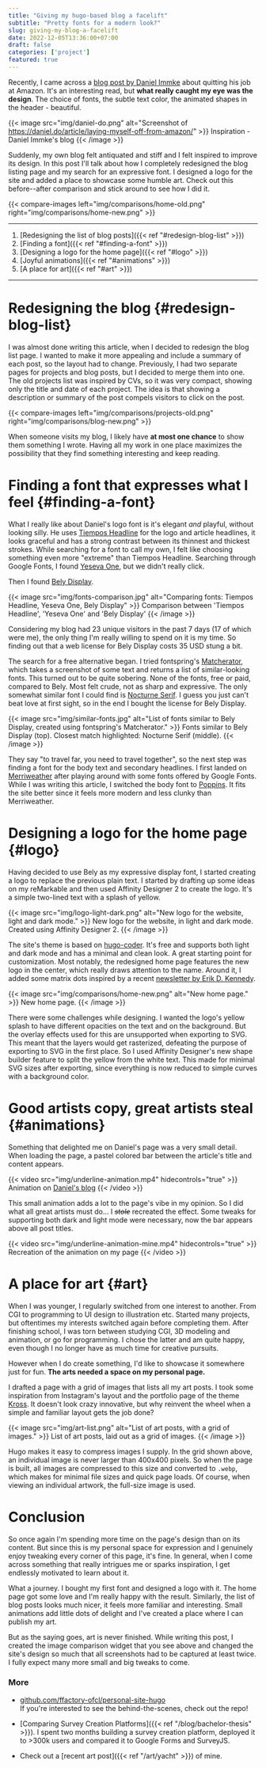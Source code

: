 ```yaml
---
title: "Giving my hugo-based blog a facelift"
subtitle: "Pretty fonts for a modern look?"
slug: giving-my-blog-a-facelift
date: 2022-12-05T13:36:00+07:00
draft: false
categories: ['project']
featured: true
---
```


<!-- 
TODO
- before-state:
  - talk about hugo coder theme
  (- projects / blog separation)
  - 
- update screenshots before/after
- merge projects -> blog & new look: add before/after
- list additional changes to theme, pictures
 -->

<!-- 
# Reimagining this blog post

Keep the scope limited. 

## Who is going to read it, what should they get out of reading this?
 
 1. *People interested in design, fonts, redesign*
  - inspiration gathering
  - how I found a font that expresses what I feel
  - redesign process
 
 2. *Friends of mine & LinkedIn people*
  - recent work of mine
  - "it was boring before, now it's cool"

### Do's & Don'ts
Do
- use a lot of images
- keep short & to the point

Don't
- show too much code
- talk about off-topic things 
-->

<!-- # Inspiration -->
<!-- 
  - get people hooked: inspiration from Daniel Immke's blog
  - what will I talk about
    - "how I went from this to this": before/after (-> friends)
    - finding a font, animations, logo, art page (-> design people)
  - why should they read this / who should read this
-->
Recently, I came across a [blog post by Daniel Immke](https://daniel.do/article/laying-myself-off-from-amazon/) about quitting his job at Amazon. It's an interesting read, but **what really caught my eye was the design**. The choice of fonts, the subtle text color, the animated shapes in the header - beautiful.

{{< image src="img/daniel-do.png" alt="Screenshot of https://daniel.do/article/laying-myself-off-from-amazon/" >}}
  Inspiration - Daniel Immke's blog
{{< /image >}}

Suddenly, my own blog felt antiquated and stiff and I felt inspired to improve its design. In this post I'll talk about how I completely redesigned the blog listing page and my search for an expressive font. I designed a logo for the site and added a place to showcase some humble art. Check out this before--after comparison and stick around to see how I did it.

{{< compare-images left="img/comparisons/home-old.png" right="img/comparisons/home-new.png" >}}

---
1. [Redesigning the list of blog posts]({{< ref "#redesign-blog-list" >}})
2. [Finding a font]({{< ref "#finding-a-font" >}})
3. [Designing a logo for the home page]({{< ref "#logo" >}})
4. [Joyful animations]({{< ref "#animations" >}})
5. [A place for art]({{< ref "#art" >}})
---


# Redesigning the blog {#redesign-blog-list}
I was almost done writing this article, when I decided to redesign the blog list page. I wanted to make it more appealing and include a summary of each post, so the layout had to change. Previously, I had two separate pages for projects and blog posts, but I decided to merge them into one. The old projects list was inspired by CVs, so it was very compact, showing only the title and date of each project. The idea is that showing a description or summary of the post compels visitors to click on the post.

{{< compare-images left="img/comparisons/projects-old.png" right="img/comparisons/blog-new.png" >}}

When someone visits my blog, I likely have **at most one chance** to show them something I wrote. Having all my work in one place maximizes the possibility that they find something interesting and keep reading.


# Finding a font that expresses what I feel {#finding-a-font}
What I really like about Daniel's logo font is it's elegant *and* playful, without looking silly. He uses [Tiempos Headline](https://klim.co.nz/retail-fonts/tiempos-headline/) for the logo and article headlines, it looks graceful and has a strong contrast between its thinnest and thickest strokes. While searching for a font to call my own, I felt like choosing something even more "extreme" than Tiempos Headline. Searching through Google Fonts, I found [Yeseva One](https://fonts.google.com/specimen/Yeseva+One?category=Display&subset=latin&preview.text=Filippo%20Orru&preview.text_type=custom), but we didn't really click. 

Then I found [Bely Display](https://www.type-together.com/bely-font).

{{< image src="img/fonts-comparison.jpg" alt="Comparing fonts: Tiempos Headline, Yeseva One, Bely Display" >}}
  Comparison between 'Tiempos Headline', 'Yeseva One' and 'Bely Display'
{{< /image >}}

Considering my blog had 23 unique visitors in the past 7 days (17 of which were me), the only thing I'm really willing to spend on it is my time. So finding out that a web license for Bely Display costs 35 USD stung a bit. 

The search for a free alternative began. I tried fontspring's [Matcherator](https://www.fontsquirrel.com/matcherator), which takes a screenshot of some text and returns a list of similar-looking fonts. This turned out to be quite sobering. None of the fonts, free or paid, compared to Bely. Most felt crude, not as sharp and expressive. The only somewhat similar font I could find is [Nocturne Serif](https://www.fontspring.com/fonts/machalski/nocturne-serif). I guess you just can't beat love at first sight, so in the end I bought the license for Bely Display. 

{{< image src="img/similar-fonts.jpg" alt="List of fonts similar to Bely Display, created using fontspring's Matcherator." >}}
  Fonts similar to Bely Display (top). Closest match highlighted: Nocturne Serif (middle).
{{< /image >}}

They say "to travel far, you need to travel together", so the next step was finding a font for the body text and secondary headlines. I first landed on [Merriweather](https://fonts.google.com/specimen/Merriweather) after playing around with some fonts offered by Google Fonts. While I was writing this article, I switched the body font to [Poppins](https://fonts.google.com/specimen/Poppins). It fits the site better since it feels more modern and less clunky than Merriweather.


# Designing a logo for the home page {#logo}
Having decided to use Bely as my expressive display font, I started creating a logo to replace the previous plain text. I started by drafting up some ideas on my reMarkable and then used Affinity Designer 2 to create the logo. It's a simple two-lined text with a splash of yellow.

{{< image src="img/logo-light-dark.png" alt="New logo for the website, light and dark mode." >}}
  New logo for the website, in light and dark mode. Created using Affinity Designer 2.
{{< /image >}}

The site's theme is based on [hugo-coder](https://github.com/luizdepra/hugo-coder). It's free and supports both light and dark mode and has a minimal and clean look. A great starting point for customization.
Most notably, the redesigned home page features the new logo in the center, which really draws attention to the name. Around it, I added some matrix dots inspired by a recent [newsletter by Erik D. Kennedy](https://www.learnui.design/newsletter.html).

{{< image src="img/comparisons/home-new.png" alt="New home page." >}}
  New home page.
{{< /image >}}

There were some challenges while designing. I wanted the logo's yellow splash to have different opacities on the text and on the background. But the overlay effects used for this are unsupported when exporting to SVG. This meant that the layers would get rasterized, defeating the purpose of exporting to SVG in the first place. So I used Affinity Designer's new shape builder feature to split the yellow from the white text. This made for minimal SVG sizes after exporting, since everything is now reduced to simple curves with a background color.


# Good artists copy, great artists steal {#animations}
Something that delighted me on Daniel's page was a very small detail. When loading the page, a pastel colored bar between the article's title and content appears. 

{{< video src="img/underline-animation.mp4" hidecontrols="true" >}}
Animation on [Daniel's blog](https://daniel.do/article/laying-myself-off-from-amazon/)
{{< /video >}}


This small animation adds a lot to the page's vibe in my opinion. So I did what all great artists must do... I ~~*stole*~~ recreated the effect. Some tweaks for supporting both dark and light mode were necessary, now the bar appears above all post titles.

{{< video src="img/underline-animation-mine.mp4" hidecontrols="true" >}}
Recreation of the animation on my page
{{< /video >}}


# A place for art {#art}
When I was younger, I regularly switched from one interest to another. From CGI to programming to UI design to illustration etc. Started many projects, but oftentimes my interests switched again before completing them. After finishing school, I was torn between studying CGI, 3D modeling and animation, or go for programming. I chose the latter and am quite happy, even though I no longer have as much time for creative pursuits.

However when I do create something, I'd like to showcase it somewhere just for fun. **The arts needed a space on my personal page.**

I drafted a page with a grid of images that lists all my art posts. I took some inspiration from Instagram's layout and the portfolio page of the theme [Kross](https://demo.gethugothemes.com/kross/). It doesn't look crazy innovative, but why reinvent the wheel when a simple and familiar layout gets the job done? 

{{< image src="img/art-list.png" alt="List of art posts, with a grid of images." >}}
  List of art posts, laid out as a grid of images.
{{< /image >}}

Hugo makes it easy to compress images I supply. In the grid shown above, an individual image is never larger than 400x400 pixels. So when the page is built, all images are compressed to this size and converted to `.webp`, which makes for minimal file sizes and quick page loads. Of course, when viewing an individual artwork, the full-size image is used. 


# Conclusion
So once again I'm spending more time on the page's design than on its content. But since this is my personal space for expression and I genuinely enjoy tweaking every corner of this page, it's fine. In general, when I come across something that really intrigues me or sparks inspiration, I get endlessly motivated to learn about it. 

What a journey. I bought my first font and designed a logo with it. The home page got some love and I'm really happy with the result. Similarly, the list of blog posts looks much nicer, it feels more familiar and interesting. Small animations add little dots of delight and I've created a place where I can publish my art.

But as the saying goes, art is never finished. While writing this post, I created the image comparison widget that you see above and changed the site's design so much that all screenshots had to be captured at least twice. I fully expect many more small and big tweaks to come.

### More
- [github.com/ffactory-ofcl/personal-site-hugo](https://github.com/ffactory-ofcl/personal-site-hugo)\
If you're interested to see the behind-the-scenes, check out the repo!

- [Comparing Survey Creation Platforms]({{< ref "/blog/bachelor-thesis" >}}). I spent two months building a survey creation platform, deployed it to >300k users and compared it to Google Forms and SurveyJS.

- Check out a [recent art post]({{< ref "/art/yacht" >}}) of mine.